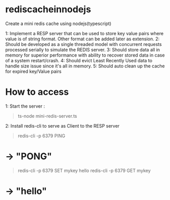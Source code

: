 # rediscacheinnodejs
Create a mini redis cache using nodejs(typescript)

1: Implement a RESP server that can be used to store key value pairs where value is of string format. Other format can be added later as extension.
2: Should be developed as a single threaded model with concurrent requests processed serially to simulate the REDIS server. 
3: Should store data all in memory for superior performance with ability to recover stored data in case of a system restart/crash.
4: Should evict Least Recently Used data to handle size issue since it's all in memory.
5: Should auto clean up the cache for expired key/Value pairs 

# How to access
1: Start the server : 
  > ts-node mini-redis-server.ts

2: Install redis-cli to serve as Client to the RESP server
  > redis-cli -p 6379 PING
  # -> "PONG"

  > redis-cli -p 6379 SET mykey hello
  > redis-cli -p 6379 GET mykey
  # -> "hello"


